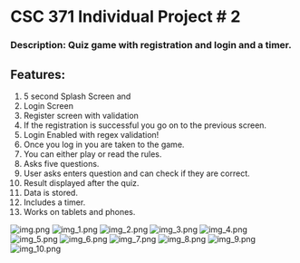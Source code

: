 # CSC 371 Individual Project # 2

### Description: Quiz game with registration and login and a timer.

## Features:
1. 5 second Splash Screen and 
2. Login Screen
3. Register screen with validation
4. If the registration is successful you go on to the previous screen. 
5. Login Enabled with regex validation!
6. Once you log in you are taken to the game.
7. You can either play or read the rules.
8. Asks five questions.
9. User asks enters question and can check if they are correct.
10. Result displayed after the quiz. 
11. Data is stored.
12. Includes a timer.
13. Works on tablets and phones. 

![img.png](img.png)
![img_1.png](img_1.png)
![img_2.png](img_2.png)
![img_3.png](img_3.png)
![img_4.png](img_4.png)
![img_5.png](img_5.png)
![img_6.png](img_6.png)
![img_7.png](img_7.png)
![img_8.png](img_8.png)
![img_9.png](img_9.png)
![img_10.png](img_10.png)


